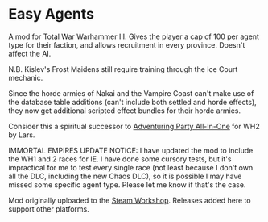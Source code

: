 # Easy Agents
A mod for Total War Warhammer III. Gives the player a cap of 100 per agent type for their faction, and allows recruitment in every province. Doesn't affect the AI.

N.B. Kislev's Frost Maidens still require training through the Ice Court mechanic.

Since the horde armies of Nakai and the Vampire Coast can't make use of the database table additions (can't include both settled and horde effects), they now get additional scripted effect bundles for their horde armies.

Consider this a spiritual successor to [Adventuring Party All-In-One](https://steamcommunity.com/sharedfiles/filedetails/?id=1190120227) for WH2 by Lars.

IMMORTAL EMPIRES UPDATE NOTICE:
I have updated the mod to include the WH1 and 2 races for IE. I have done some cursory tests, but it's impractical for me to test every single race (not least because I don't own all the DLC, including the new Chaos DLC), so it is possible I may have missed some specific agent type. Please let me know if that's the case.

Mod originally uploaded to the [Steam Workshop](https://steamcommunity.com/sharedfiles/filedetails/?id=2790226923). Releases added here to support other platforms.

